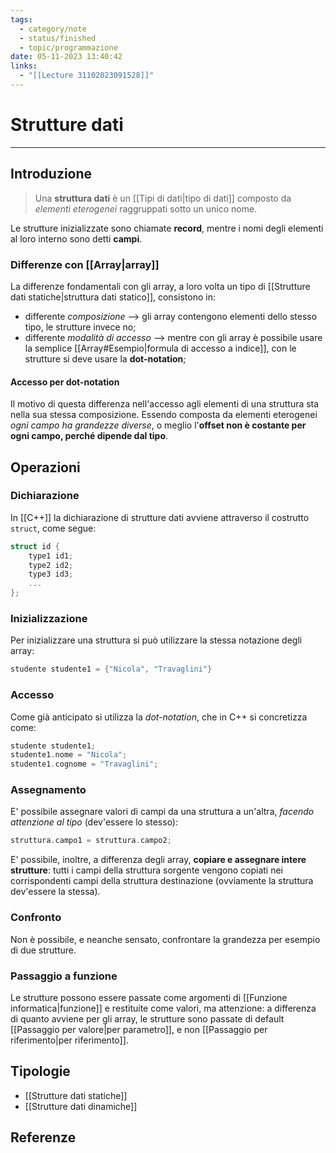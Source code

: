 ```yaml
---
tags:
  - category/note
  - status/finished
  - topic/programmazione
date: 05-11-2023 13:40:42
links:
  - "[[Lecture 31102023091528]]"
---
```

# Strutture dati
---
## Introduzione
> Una **struttura dati** è un [[Tipi di dati|tipo di dati]] composto da _elementi eterogenei_ raggruppati sotto un unico nome.

Le strutture inizializzate sono chiamate **record**, mentre i nomi degli elementi al loro interno sono detti **campi**.

### Differenze con [[Array|array]]
La differenze fondamentali con gli array, a loro volta un tipo di [[Strutture dati statiche|struttura dati statico]], consistono in:
- differente _composizione_ --> gli array contengono elementi dello stesso tipo, le strutture invece no;
- differente _modalità di accesso_ --> mentre con gli array è possibile usare la semplice [[Array#Esempio|formula di accesso a indice]], con le strutture si deve usare la **dot-notation**;

#### Accesso per dot-notation
Il motivo di questa differenza nell'accesso agli elementi di una struttura sta nella sua stessa composizione. Essendo composta da elementi eterogenei _ogni campo ha grandezze diverse_, o meglio l'**offset non è costante per ogni campo, perché dipende dal tipo**.

## Operazioni
### Dichiarazione
In [[C++]] la dichiarazione di strutture dati avviene attraverso il costrutto `struct`, come segue:
```cpp
struct id {
	type1 id1;
	type2 id2;
	type3 id3;
	...
};
```

### Inizializzazione
Per inizializzare una struttura si può utilizzare la stessa notazione degli array:
```cpp
studente studente1 = {"Nicola", "Travaglini"}
```

### Accesso
Come già anticipato si utilizza la _dot-notation_, che in C++ si concretizza come:
```cpp
studente studente1;
studente1.nome = "Nicola";
studente1.cognome = "Travaglini";
```

### Assegnamento
E' possibile assegnare valori di campi da una struttura a un'altra, _facendo attenzione al tipo_ (dev'essere lo stesso):
```cpp
struttura.campo1 = struttura.campo2;
```

E' possibile, inoltre, a differenza degli array, **copiare e assegnare intere strutture**: tutti i campi della struttura sorgente vengono copiati nei corrispondenti campi della struttura destinazione (ovviamente la struttura dev'essere la stessa).

### Confronto
Non è possibile, e neanche sensato, confrontare la grandezza per esempio di due strutture.

### Passaggio a funzione
Le strutture possono essere passate come argomenti di [[Funzione informatica|funzione]] e restituite come valori, ma attenzione: a differenza di quanto avviene per gli array, le strutture sono passate di default [[Passaggio per valore|per parametro]], e non [[Passaggio per riferimento|per riferimento]].

## Tipologie
- [[Strutture dati statiche]]
- [[Strutture dati dinamiche]]

## Referenze